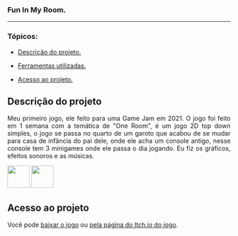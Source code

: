 ### Fun In My Room.

<hr>

### Tópicos:

- [Descrição do projeto.](#descrição-do-projeto)

- [Ferramentas utilizadas.](#ferramentas-utilizadas)

- [Acesso ao projeto.](#acesso-ao-projeto)

## Descrição do projeto

<p align="justify">
Meu primeiro jogo, ele feito para uma Game Jam em 2021. O jogo foi feito em 1 semana com a temática de "One Room", é um jogo 2D top down simples, o jogo se passa no quarto de um garoto que acabou de se mudar para casa de infância do pai dele, onde ele acha um console antigo, nesse console tem 3 minigames onde ele passa o dia jogando. Eu fiz os gráficos, efeitos sonoros e as músicas.
</p>

<div>
   <img width="50px" src="https://cdn.jsdelivr.net/gh/devicons/devicon/icons/csharp/csharp-original.svg"/>

   <img width="50px" src="https://cdn.jsdelivr.net/gh/devicons/devicon/icons/unity/unity-original.svg"/>
<div/>

###

## Acesso ao projeto

Você pode [baixar o jogo](https://github.com/JosielJ/FunInMyRoom) ou [pela página do Itch.io do jogo](https://zanzador.itch.io/fun-in-my-room).
